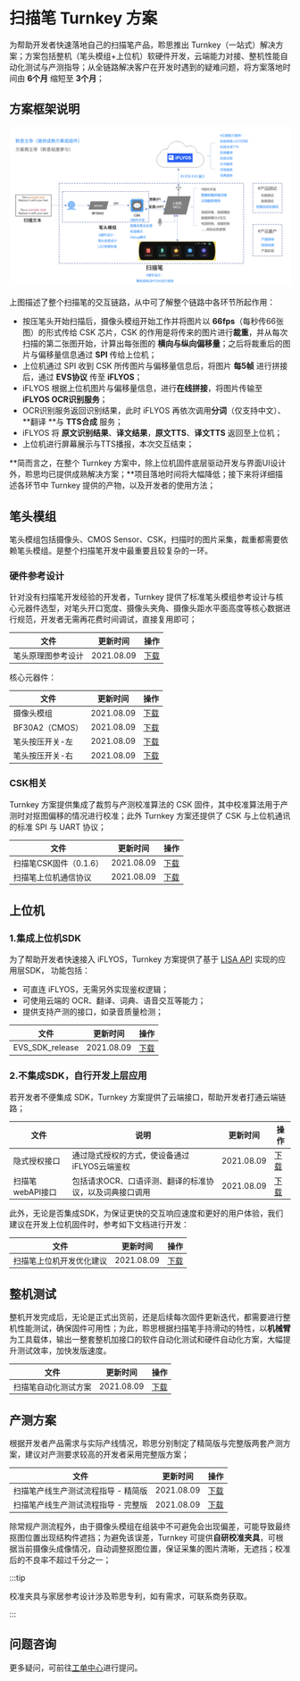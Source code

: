 # 扫描笔 Turnkey 方案

为帮助开发者快速落地自己的扫描笔产品，聆思推出 Turnkey（一站式）解决方案；方案包括整机（笔头模组+上位机）软硬件开发，云端能力对接、整机性能自动化测试与产测指导；从全链路解决客户在开发时遇到的疑难问题，将方案落地时间由 **6个月** 缩短至 **3个月**；



## 方案框架说明 

![](./files/frame.png)

上图描述了整个扫描笔的交互链路，从中可了解整个链路中各环节所起作用：

- 按压笔头开始扫描后，摄像头模组开始工作并将图片以 **66fps**（每秒传66张图）的形式传给 CSK 芯片，CSK 的作用是将传来的图片进行**裁重**，并从每次扫描的第二张图开始，计算出每张图的 **横向与纵向偏移量**；之后将裁重后的图片与偏移量信息通过 **SPI** 传给上位机；
- 上位机通过 SPI 收到 CSK 所传图片与偏移量信息后，将图片 **每5帧** 进行拼接后，通过 **EVS协议** 传至 **iFLYOS**；
- iFLYOS 根据上位机图片与偏移量信息，进行**在线拼接**，将图片传输至 **iFLYOS OCR识别服务**；
- OCR识别服务返回识别结果，此时 iFLYOS 再依次调用**分词**（仅支持中文）、**翻译 **与 **TTS合成** 服务；
- iFLYOS 将 **原文识别结果**、**译文结果**，**原文TTS**、**译文TTS** 返回至上位机；
- 上位机进行屏幕展示与TTS播报，本次交互结束；

**简而言之，在整个 Turnkey 方案中，除上位机固件底层驱动开发与界面UI设计外，聆思均已提供成熟解决方案；**项目落地时间将大幅降低；接下来将详细描述各环节中 Turnkey 提供的产物，以及开发者的使用方法；



## 笔头模组

笔头模组包括摄像头、CMOS Sensor、CSK，扫描时的图片采集，裁重都需要依赖笔头模组。是整个扫描笔开发中最重要且较复杂的一环。

### 硬件参考设计

针对没有扫描笔开发经验的开发者，Turnkey 提供了标准笔头模组参考设计与核心元器件选型，对笔头开口宽度、摄像头夹角、摄像头距水平面高度等核心数据进行规范，开发者无需再花费时间调试，直接复用即可；

| 文件               | 更新时间   | 操作                                                         |
| ------------------ | ---------- | ------------------------------------------------------------ |
| 笔头原理图参考设计 | 2021.08.09 | [下载](https://open.listenai.com/resource/open/doc_resource%2F%E6%89%AB%E6%8F%8F%E7%AC%94%2F%E7%A1%AC%E4%BB%B6%2F%E7%AC%94%E5%A4%B4%E5%8E%9F%E7%90%86%E5%9B%BE%E8%AE%BE%E8%AE%A1%2FBF30A2%EF%BC%88%E7%AC%94%E5%A4%B4%E5%8E%9F%E7%90%86%EF%BC%89.pdf) |

核心元器件：

| 文件            | 更新时间   | 操作                                                         |
| --------------- | ---------- | ------------------------------------------------------------ |
| 摄像头模组      | 2021.08.09 | [下载](https://open.listenai.com/resource/open/doc_resource%2F%E6%89%AB%E6%8F%8F%E7%AC%94%2F%E7%A1%AC%E4%BB%B6%2F%E7%AC%94%E5%A4%B4%E5%8E%9F%E7%90%86%E5%9B%BE%E8%AE%BE%E8%AE%A1%2FBF30A2%EF%BC%88%E7%AC%94%E5%A4%B4%E5%8E%9F%E7%90%86%EF%BC%89.pdf) |
| BF30A2（CMOS）  | 2021.08.09 | [下载](https://open.listenai.com/resource/open/doc_resource%2F%E6%89%AB%E6%8F%8F%E7%AC%94%2F%E7%A1%AC%E4%BB%B6%2F%E6%A0%B8%E5%BF%83%E5%85%83%E5%99%A8%E4%BB%B6%E8%A7%84%E6%A0%BC%E5%8F%82%E8%80%83%2FSPVS310100.pdf) |
| 笔头按压开关-左 | 2021.08.09 | [下载](https://open.listenai.com/resource/open/doc_resource%2F%E6%89%AB%E6%8F%8F%E7%AC%94%2F%E7%A1%AC%E4%BB%B6%2F%E6%A0%B8%E5%BF%83%E5%85%83%E5%99%A8%E4%BB%B6%E8%A7%84%E6%A0%BC%E5%8F%82%E8%80%83%2FSPVS410100.pdf) |
| 笔头按压开关-右 | 2021.08.09 | [下载](https://open.listenai.com/resource/open/doc_resource%2F%E6%89%AB%E6%8F%8F%E7%AC%94%2F%E7%A1%AC%E4%BB%B6%2F%E6%A0%B8%E5%BF%83%E5%85%83%E5%99%A8%E4%BB%B6%E8%A7%84%E6%A0%BC%E5%8F%82%E8%80%83%2FSPVS410100.pdf) |

### CSK相关

Turnkey 方案提供集成了裁剪与产测校准算法的 CSK 固件，其中校准算法用于产测时对抠图偏移的情况进行校准；此外 Turnkey 方案还提供了 CSK 与上位机通讯的标准 SPI 与 UART 协议；

| 文件                   | 更新时间   | 操作                                                         |
| ---------------------- | ---------- | ------------------------------------------------------------ |
| 扫描笔CSK固件（0.1.6） | 2021.08.09 | [下载](https://open.listenai.com/resource/open/doc_resource%2F%E6%89%AB%E6%8F%8F%E7%AC%94%2FCSK%2F%E6%89%AB%E6%8F%8F%E7%AC%94CSK%E5%9B%BA%E4%BB%B6%EF%BC%880.1.6%EF%BC%89.zip) |
| 扫描笔上位机通信协议   | 2021.08.09 | [下载](https://open.listenai.com/resource/open/doc_resource%2F%E6%89%AB%E6%8F%8F%E7%AC%94%2FCSK%2F%E6%89%AB%E6%8F%8F%E7%AC%94%E4%B8%8A%E4%BD%8D%E6%9C%BA%E9%80%9A%E4%BF%A1%E5%8D%8F%E8%AE%AEv1.6.pdf) |

### 

## 上位机

### 1.集成上位机SDK

为了帮助开发者快速接入 iFLYOS，Turnkey 方案提供了基于 [LISA API](https://open.listenai.com/resource/open/doc_resource%2F%E8%BD%AF%E4%BB%B6%E5%BC%80%E5%8F%91%E6%8C%87%E5%8D%97%2FLISA%20API%20%E5%8F%82%E8%80%83%E6%89%8B%E5%86%8C.pdf) 实现的应用层SDK， 功能包括：

- 可直连 iFLYOS，无需另外实现鉴权逻辑；
- 可使用云端的 OCR、翻译、词典、语音交互等能力；
- 提供支持产测的接口，如录音质量检测；

| 文件            | 更新时间   | 操作                                                         |
| --------------- | ---------- | ------------------------------------------------------------ |
| EVS_SDK_release | 2021.08.09 | [下载](https://open.listenai.com/resource/open/doc_resource%2F%E6%89%AB%E6%8F%8F%E7%AC%94%2F%E4%B8%8A%E4%BD%8D%E6%9C%BA%2FEVS_SDK-20210730-release.7z) |

### 2.不集成SDK，自行开发上层应用

若开发者不便集成 SDK，Turnkey 方案提供了云端接口，帮助开发者打通云端链路；

| 文件             | 说明                                                    | 更新时间   | 操作                                                         |
| ---------------- | ------------------------------------------------------- | ---------- | ------------------------------------------------------------ |
| 隐式授权接口     | 通过隐式授权的方式，使设备通过iFLYOS云端鉴权            | 2021.08.09 | [下载](https://open.listenai.com/resource/open/doc_resource%2F%E6%89%AB%E6%8F%8F%E7%AC%94%2F%E6%95%B4%E6%9C%BA%E6%B5%8B%E8%AF%95%2F%E6%89%AB%E6%8F%8F%E7%AC%94%E8%87%AA%E5%8A%A8%E5%8C%96%E6%B5%8B%E8%AF%95%E6%96%B9%E6%A1%88v1.0.2.pdf) |
| 扫描笔webAPI接口 | 包括请求OCR、口语评测、翻译的标准协议，以及词典接口调用 | 2021.08.09 | [下载](https://open.listenai.com/resource/open/doc_resource%2F%E6%89%AB%E6%8F%8F%E7%AC%94%2F%E4%B8%8A%E4%BD%8D%E6%9C%BA%2F%E6%89%AB%E6%8F%8F%E7%AC%94webAPI%E6%8E%A5%E5%8F%A3%20-%20iFLYOS.pdf) |



此外，无论是否集成SDK，为保证更快的交互响应速度和更好的用户体验，我们建议在开发上位机固件时，参考如下文档进行开发：

| 文件                     | 更新时间   | 操作                                                         |
| ------------------------ | ---------- | ------------------------------------------------------------ |
| 扫描笔上位机开发优化建议 | 2021.08.09 | [下载](https://open.listenai.com/resource/open/doc_resource%2F%E6%89%AB%E6%8F%8F%E7%AC%94%2F%E4%B8%8A%E4%BD%8D%E6%9C%BA%2F%E6%89%AB%E6%8F%8F%E7%AC%94%E4%B8%8A%E4%BD%8D%E6%9C%BA%E5%BC%80%E5%8F%91%E4%BC%98%E5%8C%96%E5%BB%BA%E8%AE%AE.pdf) |



## 整机测试

整机开发完成后，无论是正式出货前，还是后续每次固件更新迭代，都需要进行整机性能测试，确保固件可用性；为此，聆思根据扫描笔手持滑动的特性，以**机械臂**为工具载体，输出一整套整机加接口的软件自动化测试和硬件自动化方案，⼤幅提升测试效率，加快发版速度。

| 文件                 | 更新时间   | 操作                                                         |
| -------------------- | ---------- | ------------------------------------------------------------ |
| 扫描笔自动化测试方案 | 2021.08.09 | [下载](https://open.listenai.com/resource/open/doc_resource%2F%E6%89%AB%E6%8F%8F%E7%AC%94%2F%E6%95%B4%E6%9C%BA%E6%B5%8B%E8%AF%95%2F%E6%89%AB%E6%8F%8F%E7%AC%94%E8%87%AA%E5%8A%A8%E5%8C%96%E6%B5%8B%E8%AF%95%E6%96%B9%E6%A1%88v1.0.2.pdf) |



## 产测方案

根据开发者产品需求与实际产线情况，聆思分别制定了精简版与完整版两套产测方案，建议对产测要求较高的开发者采用完整版方案；

| 文件                                | 更新时间   | 操作                                                         |
| ----------------------------------- | ---------- | ------------------------------------------------------------ |
| 扫描笔产线生产测试流程指导 - 精简版 | 2021.08.09 | [下载](https://open.listenai.com/resource/open/doc_resource%2F%E6%89%AB%E6%8F%8F%E7%AC%94%2F%E4%BA%A7%E6%B5%8B%2F%E6%89%AB%E6%8F%8F%E7%AC%94%E4%BA%A7%E7%BA%BF%E7%94%9F%E4%BA%A7%E6%B5%8B%E8%AF%95%E6%B5%81%E7%A8%8B%E6%8C%87%E5%AF%BC%20-%20%E7%B2%BE%E7%AE%80%E7%89%88.pdf) |
| 扫描笔产线生产测试流程指导 - 完整版 | 2021.08.09 | [下载](https://open.listenai.com/resource/open/doc_resource%2F%E6%89%AB%E6%8F%8F%E7%AC%94%2F%E4%BA%A7%E6%B5%8B%2F%E6%89%AB%E6%8F%8F%E7%AC%94%E4%BA%A7%E7%BA%BF%E7%94%9F%E4%BA%A7%E6%B5%8B%E8%AF%95%E6%B5%81%E7%A8%8B%E6%8C%87%E5%AF%BC%20-%20%E5%AE%8C%E6%95%B4%E7%89%88.pdf) |

除常规产测流程外，由于摄像头模组在组装中不可避免会出现偏差，可能导致最终抠图位置出现结构件遮挡；为避免该误差，Turnkey 可提供**自研校准夹具**，可根据当前摄像头成像情况，自动调整抠图位置，保证采集的图片清晰，无遮挡；校准后的不良率不超过千分之一；

:::tip

校准夹具与家居参考设计涉及聆思专利，如有需求，可联系商务获取。

:::

## 问题咨询

更多疑问，可前往[工单中心](/workorder/workorder)进行提问。